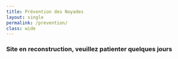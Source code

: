 ```yaml
---
title: Prévention des Noyades
layout: single
permalink: /prevention/
class: wide
---
```

### Site en reconstruction, veuillez patienter quelques jours